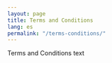 ```yaml
---
layout: page
title: Terms and Conditions
lang: es
permalink: "/terms-conditions/"
---
```


Terms and Conditions text